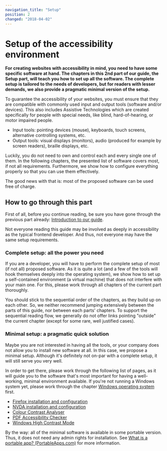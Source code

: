 ```yaml
---
navigation_title: "Setup"
position: 2
changed: "2018-04-02"
---
```


# Setup of the accessibility environment

**For creating websites with accessibility in mind, you need to have some specific software at hand. The chapters in this 2nd part of our guide, the Setup part, will teach you how to set up all the software. The complete setup is tailored to the needs of developers, but for readers with lesser demands, we also provide a pragmatic minimal version of the setup.**

To guarantee the accessibility of your websites, you must ensure that they are compatible with commonly used input and output tools (software and/or devices). This also includes Assistive Technologies which are created specifically for people with special needs, like blind, hard-of-hearing, or motor impaired people.

- Input tools: pointing devices (mouse), keyboards, touch screens, alternative controlling systems, etc.
- Output tools: visual displays (monitors), audio (produced for example by screen readers), braille displays, etc.

Luckily, you do not need to own and control each and every single one of them. In the following chapters, the presented list of software covers most, if not all requirements. Furthermore, we show how to configure everything properly so that you can use them effectively.

The good news with that is: most of the proposed software can be used free of charge.

## How to go through this part

First of all, before you continue reading, be sure you have gone through the previous part already: [Introduction to our guide](/introduction).

Not everyone reading this guide may be involved as deeply in accessibility as the typical frontend developer. And thus, not everyone may have the same setup requirements.

### Complete setup: all the power you need

If you are a developer, you will have to perform the complete setup of most (if not all) proposed software. As it is quite a lot (and a few of the tools will hook themselves deeply into the operating system), we show how to set up a self-contained environment (a virtual machine) that does not interfere with your main one. For this, please work through all chapters of the current part thoroughly.

You should stick to the sequential order of the chapters, as they build up on each other. So, we neither recommend jumping extensively between the parts of this guide, nor between each parts' chapters. To support the sequential reading flow, we generally do not offer links pointing "outside" the current chapter (except for some rare, well justified cases).

### Minimal setup: a pragmatic quick solution

Maybe you are not interested in having all the tools, or your company does not allow you to install new software at all. In this case, we propose a minimal setup. Although it's definitely not on-par with a complete setup, it will still serve you very well.

In order to get there, please work through the following list of pages, as it will guide you to the software that's most important for having a well-working, minimal environment available. If you're not running a Windows system yet, please work through the chapter [Windows operating system](/setup/windows) first.

- [Firefox installation and configuration](/setup/browsers/firefox)
- [NVDA installation and configuration](/setup/screen-readers/nvda)
- [Colour Contrast Analyser](/setup/helper-tools/colour-contrast-analyser)
- [PDF Accessibility Checker](/setup/helper-tools/pdf-accessibility-checker)
- [Windows High Contrast Mode](/setup/helper-tools/high-contrast-mode)

By the way: all of the minimal software is available in some portable version. Thus, it does not need any admin rights for installation. See [What is a portable app? (PortableApps.com)](https://portableapps.com/about/what_is_a_portable_app) for more information.

